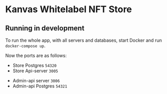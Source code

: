 # Kanvas Whitelabel NFT Store

## Running in development
To run the whole app, with all servers and databases, start Docker and run `docker-compose up`.

Now the ports are as follows:

* Store Postgres `54320`
* Store Api-server `3005`
<!-- * Store Frontend `3010` -->
* Admin-api server `3006`
* Admin-api Postgres `54321`
<!-- * Admin-api frontend `3011` TODO not implemented -->

